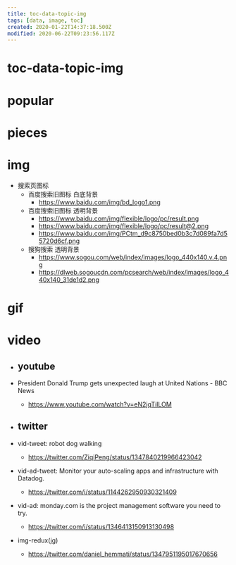 ```yaml
---
title: toc-data-topic-img
tags: [data, image, toc]
created: 2020-01-22T14:37:18.500Z
modified: 2020-06-22T09:23:56.117Z
---
```


# toc-data-topic-img

# popular

# pieces

# img

- 搜索页图标
  - 百度搜索旧图标 白底背景
    - https://www.baidu.com/img/bd_logo1.png
  - 百度搜索旧图标 透明背景
    - https://www.baidu.com/img/flexible/logo/pc/result.png
    - https://www.baidu.com/img/flexible/logo/pc/result@2.png
    - https://www.baidu.com/img/PCtm_d9c8750bed0b3c7d089fa7d55720d6cf.png
  - 搜狗搜索 透明背景
    - https://www.sogou.com/web/index/images/logo_440x140.v.4.png
    - https://dlweb.sogoucdn.com/pcsearch/web/index/images/logo_440x140_31de1d2.png

# gif

# video

- ## youtube
- President Donald Trump gets unexpected laugh at United Nations - BBC News
  - https://www.youtube.com/watch?v=eN2jqTilLOM

- ## twitter
- vid-tweet: robot dog walking
  - https://twitter.com/ZiqiPeng/status/1347840219966423042
- vid-ad-tweet: Monitor your auto-scaling apps and infrastructure with Datadog.
  - https://twitter.com/i/status/1144262950930321409
- vid-ad: monday․com is the project management software you need to try.
  - https://twitter.com/i/status/1346413150913130498

- img-redux(jg)
  - https://twitter.com/daniel_hemmati/status/1347951195017670656
